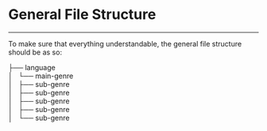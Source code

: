 # General File Structure
____

To make sure that everything understandable, the general file structure should be as so:


├── language  
│   └── main-genre  
│       ├── sub-genre    
│       ├── sub-genre  
│       ├── sub-genre  
│       ├── sub-genre  
│       └── sub-genre

